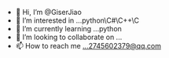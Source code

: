 - 👋 Hi, I’m @GiserJiao
- 👀 I’m interested in ...python\C#\C++\C
- 🌱 I’m currently learning ...python
- 💞️ I’m looking to collaborate on ...
- 📫 How to reach me ...2745602379@qq.com

<!---
GiserJiao/GiserJiao is a ✨ special ✨ repository because its `README.md` (this file) appears on your GitHub profile.
You can click the Preview link to take a look at your changes.
--->
